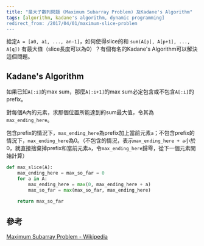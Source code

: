 ```yaml
---
title: "最大子數列問題 (Maximum Subarray Problem) 及Kadane's Algorithm"
tags: [algorithm, kadane's algorithm, dynamic programming]
redirect_from: /2017/04/01/maximum-slice-problem
---
```


給定`A = [a0, a1, ..., an-1]`，如何使得slice的和 `sum(A[p], A[p+1], ..., A[q])` 有最大值（slice長度可以為0）？有個有名的Kadane's Algorithm可以解決這個問題。

## Kadane's Algorithm

如果已知`A[:i]`的max sum，那麼`A[:i+1]`的max sum必定包含或不包含`A[:i]`的prefix。

對每個A內的元素，求那個位置所能達到的sum最大值，令其為`max_ending_here`。

包含prefix的情況下，`max_ending_here`為prefix加上當前元素`a`；不包含prefix的情況下，`max_ending_here`為0。（不包含的情況，表示`max_ending_here + a`小於0，就直接捨棄掉prefix和當前元素`a`，令`max_ending_here`歸零，從下一個元素開始計算）

~~~Python
def max_slice(A):
    max_ending_here = max_so_far = 0
    for a in A:
        max_ending_here = max(0, max_ending_here + a)
        max_so_far = max(max_so_far, max_ending_here)

    return max_so_far
~~~

## 參考

[Maximum Subarray Problem - Wikipedia](https://en.wikipedia.org/wiki/Maximum_subarray_problem)
